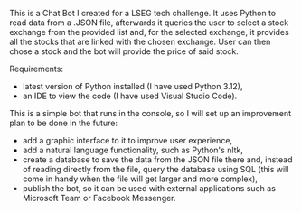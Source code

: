 This is a Chat Bot I created for a LSEG tech challenge. It uses Python to read data from a .JSON file, afterwards it queries the user to select a stock exchange from the provided list and, for the selected exchange, it provides all the stocks that are linked with the chosen exchange. User can then chose a stock and the bot will provide the price of said stock.

Requirements:
 - latest version of Python installed (I have used Python 3.12),
 - an IDE to view the code (I have used Visual Studio Code).

This is a simple bot that runs in the console, so I will set up an improvement plan to be done in the future:
  - add a graphic interface to it to improve user experience,
  - add a natural language functionality, such as Python's nltk,
  - create a database to save the data from the JSON file there and, instead of reading directly from the file, query the database using SQL (this will come in handy when the file will get larger and more complex),
  - publish the bot, so it can be used with external applications such as Microsoft Team or Facebook Messenger.
